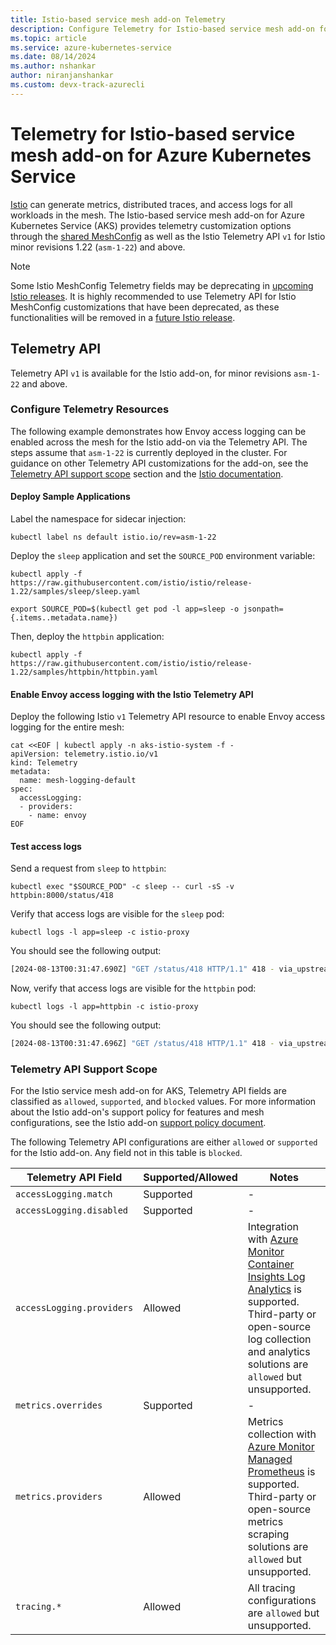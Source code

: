 ```yaml
---
title: Istio-based service mesh add-on Telemetry
description: Configure Telemetry for Istio-based service mesh add-on for Azure Kubernetes Service.
ms.topic: article
ms.service: azure-kubernetes-service
ms.date: 08/14/2024
ms.author: nshankar
author: niranjanshankar
ms.custom: devx-track-azurecli
---
```


# Telemetry for Istio-based service mesh add-on for Azure Kubernetes Service

[Istio][istio-telemetry-overview] can generate metrics, distributed traces, and access logs for all workloads in the mesh. The Istio-based service mesh add-on for Azure Kubernetes Service (AKS) provides telemetry customization options through the [shared MeshConfig][istio-meshconfig] as well as the Istio Telemetry API `v1` for Istio minor revisions 1.22 (`asm-1-22`) and above.

> [!NOTE]
> Some Istio MeshConfig Telemetry fields may be deprecating in [upcoming Istio releases][istio-releases]. It is highly recommended to use Telemetry API for Istio MeshConfig customizations that have been deprecated, as these functionalities will be removed in a [future Istio release][istio-feature-status].

## Telemetry API

Telemetry API `v1` is available for the Istio add-on, for minor revisions `asm-1-22` and above.

### Configure Telemetry Resources

The following example demonstrates how Envoy access logging can be enabled across the mesh for the Istio add-on via the Telemetry API. The steps assume that `asm-1-22` is currently deployed in the cluster. For guidance on other Telemetry API customizations for the add-on, see the [Telemetry API support scope][support-scope-section] section and the [Istio documentation][istio-telemetry-api].

#### Deploy Sample Applications

Label the namespace for sidecar injection: 

```azurecli-interactive
kubectl label ns default istio.io/rev=asm-1-22
```

Deploy the `sleep` application and set the `SOURCE_POD` environment variable: 

```azurecli-interactive
kubectl apply -f https://raw.githubusercontent.com/istio/istio/release-1.22/samples/sleep/sleep.yaml

export SOURCE_POD=$(kubectl get pod -l app=sleep -o jsonpath={.items..metadata.name})
```

Then, deploy the `httpbin` application:

```azurecli-interactive
kubectl apply -f https://raw.githubusercontent.com/istio/istio/release-1.22/samples/httpbin/httpbin.yaml
```

#### Enable Envoy access logging with the Istio Telemetry API

Deploy the following Istio `v1` Telemetry API resource to enable Envoy access logging for the entire mesh:

```azurecli-interactive
cat <<EOF | kubectl apply -n aks-istio-system -f -
apiVersion: telemetry.istio.io/v1
kind: Telemetry
metadata:
  name: mesh-logging-default
spec:
  accessLogging:
  - providers:
    - name: envoy
EOF
```

#### Test access logs

Send a request from `sleep` to `httpbin`:

```azurecli-interactive
kubectl exec "$SOURCE_POD" -c sleep -- curl -sS -v httpbin:8000/status/418
```

Verify that access logs are visible for the `sleep` pod:

```azurecli-interactive
kubectl logs -l app=sleep -c istio-proxy
```

You should see the following output:

```bash
[2024-08-13T00:31:47.690Z] "GET /status/418 HTTP/1.1" 418 - via_upstream - "-" 0 135 12 11 "-" "curl/8.9.1" "cdecaca5-5964-48f3-b42d-f474dfa623d5" "httpbin:8000" "10.244.0.13:8080" outbound|8000||httpbin.default.svc.cluster.local 10.244.0.12:53336 10.0.112.220:8000 10.244.0.12:42360 - default
```

Now, verify that access logs are visible for the `httpbin` pod:

```azurecli-interactive
kubectl logs -l app=httpbin -c istio-proxy
```

You should see the following output:

```bash
[2024-08-13T00:31:47.696Z] "GET /status/418 HTTP/1.1" 418 - via_upstream - "-" 0 135 2 1 "-" "curl/8.9.1" "cdecaca5-5964-48f3-b42d-f474dfa623d5" "httpbin:8000" "10.244.0.13:8080" inbound|8080|| 127.0.0.6:55401 10.244.0.13:8080 10.244.0.12:53336 outbound_.8000_._.httpbin.default.svc.cluster.local default
```
### Telemetry API Support Scope

For the Istio service mesh add-on for AKS, Telemetry API fields are classified as `allowed`, `supported`, and `blocked` values. For more information about the Istio add-on's support policy for features and mesh configurations, see the Istio add-on [support policy document][istio-support-policy].

The following Telemetry API configurations are either `allowed` or `supported` for the Istio add-on. Any field not in this table is `blocked`. 

| **Telemetry API Field** | **Supported/Allowed** | **Notes** |
|-------------------------|-----------------------|-----------|
| `accessLogging.match` | Supported | - |
| `accessLogging.disabled` | Supported | - |
| `accessLogging.providers` | Allowed | Integration with [Azure Monitor Container Insights Log Analytics][az-monitor-container-insights] is supported. Third-party or open-source log collection and analytics solutions are `allowed` but unsupported. |
| `metrics.overrides` | Supported | - |
| `metrics.providers` | Allowed | Metrics collection with [Azure Monitor Managed Prometheus][az-monitor-metrics] is supported. Third-party or open-source metrics scraping solutions are `allowed` but unsupported. |
| `tracing.*` | Allowed | All tracing configurations are `allowed` but unsupported. |

<!-- LINKS - External -->
[istio-telemetry-overview]: https://istio.io/latest/docs/concepts/observability/
[istio-telemetry-api]: https://istio.io/latest/docs/reference/config/telemetry/
[istio-feature-status]: https://istio.io/latest/docs/releases/feature-stages/#feature-phase-definition
[istio-releases]: https://istio.io/latest/news/releases/

<!-- LINKS - internal -->
[istio-meshconfig]: ./istio-meshconfig.md
[support-scope-section]: #telemetry-api-support-scope
[istio-support-policy]: ./istio-support-policy.md#allowed-supported-and-blocked-features-and-configurations
[az-monitor-container-insights]: /azure/azure-monitor/containers/container-insights-overview
[az-monitor-metrics]: /azure/azure-monitor/containers/kubernetes-monitoring-enable

